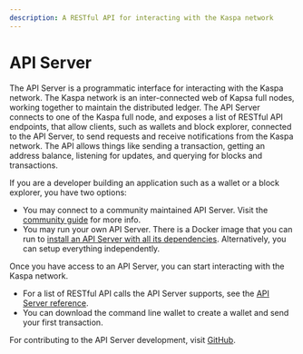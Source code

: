 ```yaml
---
description: A RESTful API for interacting with the Kaspa network
---
```


# API Server

The API Server is a programmatic interface for interacting with the Kaspa network. The Kaspa network is an inter-connected web of Kapsa full nodes, working together to maintain the distributed ledger. The API Server connects to one of the Kaspa full node, and exposes a list of RESTful API endpoints, that allow clients, such as wallets and block explorer, connected to the API Server, to send requests and receive notifications from the Kaspa network. The API allows things like sending a transaction, getting an address balance, listening for updates, and querying for blocks and transactions.

If you are a developer building an application such as a wallet or a block explorer, you have two options:

* You may connect to a community maintained API Server. Visit the [community guide](../../community/community-guide/) for more info.
* You may run your own API Server. There is a Docker image that you can run to [install an API Server with all its dependencies](api-server-setup-using-docker.md). Alternatively, you can setup everything independently.

Once you have access to an API Server, you can start interacting with the Kaspa network.

* For a list of RESTful API calls the API Server supports, see the [API Server reference](./).
* You can download the command line wallet to create a wallet and send your first transaction.

For contributing to the API Server development, visit [GitHub](https://github.com/daglabs).

